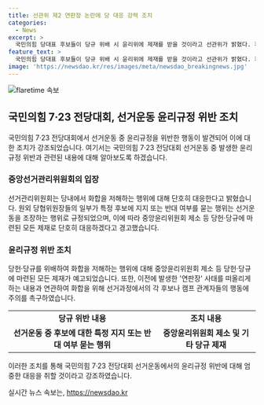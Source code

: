 ```yaml
---
title: 선관위 제2 연판장 논란에 당 대응 강력 조치
categories:
  - News
excerpt: >
  국민의힘 당대표 후보들이 당규 위배 시 윤리위에 제재를 받을 것이라고 선관위가 밝혔다. 후보자가 아닌 국회의원이나 당협위원장의 선거운동을 금지하는 당규를 어기는 행위에 대해 중앙윤리위원회 제소 등 당규에 따른 제재를 받을 것을 경고했다. 이로 인해 제2의 연판장 논란이 일고 있으며, 이에 대한 지적도 제기되고 있다.
feature_text: >
  국민의힘 당대표 후보들이 당규 위배 시 윤리위에 제재를 받을 것이라고 선관위가 밝혔다. 후보자가 아닌 국회의원이나 당협위원장의 선거운동을 금지하는 당규를 어기는 행위에 대해 중앙윤리위원회 제소 등 당규에 따른 제재를 받을 것을 경고했다. 이로 인해 제2의 연판장 논란이 일고 있으며, 이에 대한 지적도 제기되고 있다.
image: 'https://newsdao.kr/res/images/meta/newsdao_breakingnews.jpg'
---
```


<p><img src="https://newsdao.kr/res/images/meta/newsdao_breakingnews.jpg" alt="flaretime 속보" /></p>

<h2 data-ke-size="size26">국민의힘 7·23 전당대회, 선거운동 윤리규정 위반 조치</h2>

<p data-ke-size="size16">국민의힘 7·23 전당대회에서 선거운동 중 윤리규정을 위반한 행동이 발견되어 이에 대한 조치가 강조되었습니다. 여기서는 국민의힘 7·23 전당대회 선거운동 중 발생한 윤리규정 위반과 관련된 내용에 대해 알아보도록 하겠습니다.</p>

<h3>중앙선거관리위원회의 입장</h3>

<p data-ke-size="size16">선거관리위원회는 당내에서 화합을 저해하는 행위에 대해 단호히 대응한다고 밝혔습니다. 원외 당협위원장들의 일부가 특정 후보에 지지 또는 반대 여부를 묻는 행위는 선거운동을 조장하는 행위로 규정되었으며, 이에 따라 중앙윤리위원회 제소 등 당헌·당규에 마련된 모든 제재로 단호히 대응하겠다고 경고했습니다.</p>

<h3>윤리규정 위반 조치</h3>

<p data-ke-size="size16">당헌·당규를 위배하여 화합을 저해하는 행위에 대해 중앙윤리위원회 제소 등 당헌·당규에 마련된 모든 제재가 예고되었습니다. 또한, 이전에 발생한 '연판장' 사태를 떠올리게 하는 내용과 연관하여 화합을 위해 선거과정에서의 각 후보나 캠프 관계자들의 행동에 주의를 촉구하였습니다.</p>

<table>
    <tr>
        <td style="text-align: center; height: 17px;"><b>당규 위반 내용</b></td>
        <td style="text-align: center; height: 17px;"><b>조치 내용</b></td>
    </tr>
    <tr>
        <td style="text-align: center; height: 17px;"><b>선거운동 중 후보에 대한 특정 지지 또는 반대 여부 묻는 행위</b></td>
        <td style="text-align: center; height: 17px;"><b>중앙윤리위원회 제소 및 기타 당규 제재</b></td>
    </tr>
</table>

<p data-ke-size="size16">이러한 조치를 통해 국민의힘 7·23 전당대회 선거운동에서의 윤리규정 위반에 대해 엄중한 대응을 취할 것이라고 강조하였습니다.</p>
실시간 뉴스 속보는, <a href="https://newsdao.kr" rel="dofollow">https://newsdao.kr</a>


